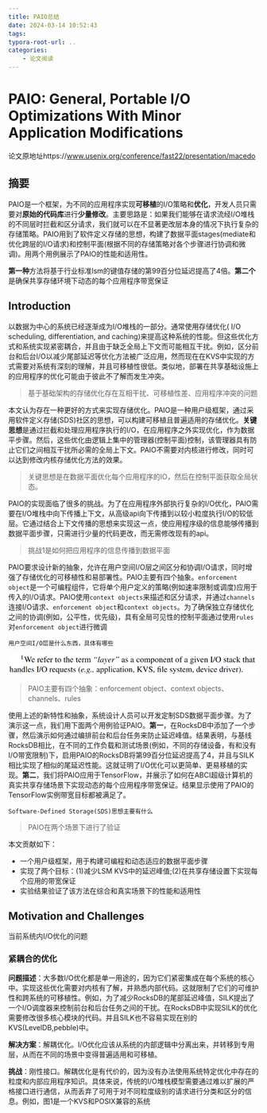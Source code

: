 ```yaml
---
title: PAIO总结
date: 2024-03-14 10:52:43
tags:
typora-root-url: ..
categories:
    - 论文阅读
---
```


# PAIO: General, Portable I/O Optimizations With Minor Application Modifications

论文原地址https://www.usenix.org/conference/fast22/presentation/macedo

## 摘要

PAIO是一个框架，为不同的应用程序实现**可移植**的I/O策略和**优化**，开发人员只需要对**原始的代码库**进行**少量修改**。主要思路是：如果我们能够在请求流经I/O堆栈的不同层时拦截和区分请求，我们就可以在不显著更改层本身的情况下执行复杂的存储策略。PAIO用到了软件定义存储的思想，构建了数据平面stages(mediate和优化跨层的I/O请求)和控制平面(根据不同的存储策略对各个步骤进行协调和微调)。用两个用例展示了PAIO的性能和适用性。

**第一种**方法将基于行业标准lsm的键值存储的第99百分位延迟提高了4倍。**第二个**是确保共享存储环境下动态的每个应用程序带宽保证

## Introduction

以数据为中心的系统已经逐渐成为I/O堆栈的一部分。通常使用存储优化( I/O scheduling, differentiation, and caching)来提高这种系统的性能。但这些优化方式和系统实现紧密耦合，并且由于缺乏全局上下文而可能相互干扰。例如，区分前台和后台I/O以减少尾部延迟等优化方法被广泛应用，然而现在在KVS中实现的方式需要对系统有深刻的理解，并且可移植性很低。类似地，部署在共享基础设施上的应用程序的优化可能由于彼此不了解而发生冲突。

> 基于基础架构的存储优化存在互相干扰、可移植性差、应用程序冲突的问题

本文认为存在一种更好的方式来实现存储优化。PAIO是一种用户级框架，通过采用软件定义存储(SDS)社区的思想，可以构建可移植且普遍适用的存储优化。**关键思想**是通过拦截和处理应用程序执行的I/O，在应用程序之外实现优化，作为数据平步骤。然后，这些优化由逻辑上集中的管理器(控制平面)控制，该管理器具有防止它们之间相互干扰所必需的全局上下文。PAIO不需要对内核进行修改，同时可以达到修改内核存储优化方法的效果。

> 关键思想是在数据平面优化每个应用程序的IO，然后在控制平面获取全局状态。

PAIO的实现面临了很多的挑战。为了在应用程序外部执行复杂的I/O优化，PAIO需要在I/O堆栈中向下传播上下文，从高级api向下传播到以较小粒度执行I/O的较低层。它通过结合上下文传播的思想来实现这一点，使应用程序级的信息能够传播到数据平面步骤，只需进行少量的代码更改，而无需修改现有的api。

> 挑战1是如何把应用程序的信息传播到数据平面

PAIO要求设计新的抽象，允许在用户空间I/O层之间区分和协调I/O请求，同时增强了存储优化的可移植性和易部署性。PAIO主要有四个抽象。`enforcement object`是一个可编程组件，它将单个用户定义的策略(例如速率限制或调度)应用于传入的I/O请求。PAIO使用`context objects`来描述和区分请求，并通过`channels`连接I/O请求、`enforcement object`和`context objects`。为了确保独立存储优化之间的协调(例如，公平性，优先级)，具有全局可见性的控制平面通过使用`rules`对`enforcement object`进行微调

```
用户空间I/O层是什么东西，具体有哪些
```

<img src="/images/PAIO总结/image-20240315163546597.png" alt="image-20240315163546597" style="zoom:67%;" />

> PAIO主要有四个抽象：enforcement object、context objects、channels、rules

使用上述的新特性和抽象，系统设计人员可以开发定制SDS数据平面步骤。为了演示这一点，我们用下面两个用例验证PAIO。**第一**，在RocksDB中添加了一个步骤，然后演示如何通过编排前台和后台任务来防止延迟峰值。结果表明，与基线RocksDB相比，在不同的工作负载和测试场景(例如，不同的存储设备，有和没有I/O带宽限制)下，启用PAIO的RocksDB将第99百分位延迟提高了4，并且与SILK相比实现了相似的尾延迟性能。这就证明了I/O优化可以更简单、更易移植的实现。**第二**，我们将PAIO应用于TensorFlow，并展示了如何在ABCI超级计算机的真实共享存储场景下实现动态的每个应用程序带宽保证。结果显示使用了PAIO的TensorFlow实例带宽目标都被满足了。

```
Software-Defined Storage(SDS)思想主要有什么
```

> PAIO在两个场景下进行了验证

本文贡献如下：

- 一个用户级框架，用于构建可编程和动态适应的数据平面步骤
- 实现了两个目标：(1)减少LSM KVS中的延迟峰值;(2)在共享存储设置下实现每个应用的带宽保证
- 实验结果验证了该方法在综合和真实场景下的性能和适用性

## Motivation and Challenges

当前系统内I/O优化的问题

### 紧耦合的优化

**问题描述**：大多数I/O优化都是单一用途的，因为它们紧密集成在每个系统的核心中。实现这些优化需要对内核有了解，并熟悉内部代码。这就限制了它们的可维护性和跨系统的可移植性。例如，为了减少RocksDB的尾部延迟峰值，SILK提出了一个I/O调度器来控制前台和后台任务之间的干扰。在RocksDB中实现SILK的优化需要修改很多核心模块的代码。并且SILK也不容易实现在别的KVS(LevelDB,pebble)中。

**解决方案**：解耦优化。I/O优化应该从系统的内部逻辑中分离出来，并转移到专用层，从而在不同的场景中变得普遍适用和可移植。

**挑战**：刚性接口。解耦优化是有代价的，因为没有办法使用系统特定优化中存在的粒度和内部应用程序知识。具体来说，传统的I/O堆栈模型需要通过难以扩展的严格接口进行通信，从而丢弃了可用于对不同粒度级别的请求进行分类和区分的信息。例如，图1是一个KVS和POSIX兼容的系统





























